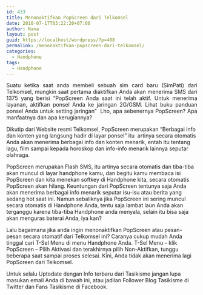 ```yaml
---
id: 433
title: Menonaktifkan PopScreen dari Telkomsel
date: 2010-07-17T03:22:20+07:00
author: Nana
layout: post
guid: https://localhost/wordpress/?p=408
permalink: /menonaktifkan-popscreen-dari-telkomsel/
categories:
  - Handphone
tags:
  - Handphone
---
```

<p style="text-align: justify;">
  Suatu ketika saat anda membeli sebuah sim card baru (SimPati) dari Telkomsel, mungkin saat pertama diaktifkan Anda akan menerima SMS dari 1375 yang berisi “PopScreen Anda saat ini telah aktif. Untuk menerima layanan, aktifkan ponsel Anda ke jaringan 2G/GSM. Lihat buku panduan ponsel Anda untuk setting jaringan”  Lho, apa sebenernya PopScreen? Apa manfaatnya dan apa kerugiannya?
</p>

Dikutip dari Website resmi Telkomsel, PopScreen merupakan “Berbagai info dan konten yang langsung hadir di layar ponsel” itu  artinya secara otomatis Anda akan menerima berbagai info dan konten menarik, entah itu tentang lagu, film sampai kepada horoskop dan info-info menarik lainnya seputar olahraga.

PopScreen merupakan Flash SMS, itu artinya secara otomatis dan tiba-tiba akan muncul di layar handphone kamu, dan begitu kamu membaca isi PopScreen dan kita menekan softkey di Handphone kita, secara otomatis PopScreen akan hilang. Keuntungan dari PopScreen tentunya saja Anda akan menerima berbagai info menarik seputar isu-isu atau berita yang sedang hot saat ini. Namun sebaliknya jika PopScreen ini sering muncul secara otomatis di Handphone Anda, tentu saja lambat laun Anda akan terganggu karena tiba-tiba Handphone anda menyala, selain itu bisa saja akan menguras baterai Anda, iya kan?

Lalu bagaimana jika anda ingin menonaktifkan PopScreen atau pesan-pesan secara otomatif dari Telkomsel ini? Caranya cukup mudah Anda tinggal cari T-Sel Menu di menu Handphone Anda. T-Sel Menu – klik PopScreen – Pilih Aktivasi dan terakhirnya pilih Non-Aktifkan, tunggu beberapa saat sampai proses selesai. Kini, Anda tidak akan menerima lagi PopScreen dari Telkomsel.

Untuk selalu Uptodate dengan Info terbaru dari Tasikisme jangan lupa masukan email Anda di bawah ini, atau jadilan Follower Blog Tasikisme di Twitter dan Fans Tasikisme di Facebook.